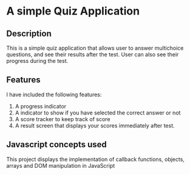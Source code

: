 # A simple Quiz Application

## Description

This is a simple quiz application that allows user to answer multichoice questions, and see their results after the test. User can also see their progress during the test.

## Features 

I have included the following features:
1) A progress indicator
2) A indicator to show if you have selected the correct answer or not
3) A score tracker to keep track of score
4) A result screen that displays your scores immediately after test.

## Javascript concepts used

This project displays the implementation of callback functions, objects, arrays and DOM manipulation in JavaScript
